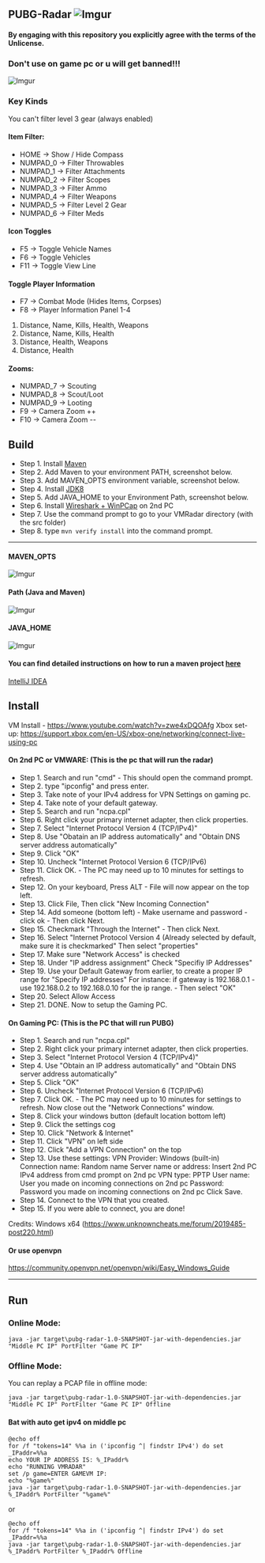 ## PUBG-Radar ![Imgur](https://i.imgur.com/n3JtN5d.png)

#### By engaging with this repository you explicitly agree with the terms of the Unlicense.
### Don't use on game pc or u will get banned!!!

![Imgur](https://i.imgur.com/2bCpNog.gif)

### Key Kinds
You can't filter level 3 gear (always enabled)

#### Item Filter:

* HOME -> Show / Hide Compass
* NUMPAD_0 -> Filter Throwables
* NUMPAD_1 -> Filter Attachments
* NUMPAD_2 -> Filter Scopes
* NUMPAD_3 -> Filter Ammo
* NUMPAD_4 -> Filter Weapons
* NUMPAD_5 -> Filter Level 2 Gear          
* NUMPAD_6 -> Filter Meds

#### Icon Toggles

* F5 -> Toggle Vehicle Names
* F6 -> Toggle Vehicles
* F11 -> Toggle View Line

#### Toggle Player Information

* F7 -> Combat Mode (Hides Items, Corpses)
* F8 -> Player Information Panel 1-4

1. Distance, Name, Kills, Health, Weapons
2. Distance, Name, Kills, Health
3. Distance, Health, Weapons
4. Distance, Health

#### Zooms:
* NUMPAD_7 -> Scouting
* NUMPAD_8 -> Scout/Loot
* NUMPAD_9 -> Looting
* F9 ->  Camera Zoom ++
* F10 -> Camera Zoom --

## Build

* Step 1. Install [Maven](https://maven.apache.org/install.html)
* Step 2. Add Maven to your environment PATH, screenshot below.
* Step 3. Add MAVEN_OPTS environment variable, screenshot below.
* Step 4. Install [JDK8](http://www.oracle.com/technetwork/java/javase/downloads/jdk8-downloads-2133151.html)
* Step 5. Add JAVA_HOME to your Environment Path, screenshot below.
* Step 6. Install [Wireshark + WinPCap](https://www.wireshark.org/) on 2nd PC
* Step 7. Use the command prompt to go to your VMRadar directory (with the src folder)
* Step 8. type `mvn verify install` into the command prompt.

----------------- 
#### MAVEN_OPTS
![Imgur](https://i.imgur.com/aWCdgUX.png)

#### Path (Java and Maven)
![Imgur](https://i.imgur.com/hSCYrCM.png)

#### JAVA_HOME
![Imgur](https://i.imgur.com/4zT1YNR.png)


#### You can find detailed instructions on how to run a maven project [here](https://maven.apache.org/run.html)

[IntelliJ IDEA](https://www.jetbrains.com/idea/?fromMenu)

## Install
VM Install - https://www.youtube.com/watch?v=zwe4xDQOAfg
Xbox set-up: https://support.xbox.com/en-US/xbox-one/networking/connect-live-using-pc

#### On 2nd PC or VMWARE: (This is the pc that will run the radar)
* Step 1. Search and run "cmd" - This should open the command prompt. 
* Step 2. type "ipconfig" and press enter.
* Step 3. Take note of your IPv4 address for VPN Settings on gaming pc. 
* Step 4. Take note of your default gateway. 
* Step 5. Search and run "ncpa.cpl"
* Step 6. Right click your primary internet adapter, then click properties.
* Step 7. Select "Internet Protocol Version 4 (TCP/IPv4)" 
* Step 8. Use "Obatain an IP address automatically" and "Obtain 
DNS server address automatically"
* Step 9. Click "OK"
* Step 10. Uncheck "Internet Protocol Version 6 (TCP/IPv6)
* Step 11. Click OK. - The PC may need up to 10 minutes for settings to refresh.
* Step 12. On your keyboard, Press ALT - File will now appear on the top left.
* Step 13. Click File, Then click "New Incoming Connection"
* Step 14. Add someone (bottom left) - Make username and password - click ok - Then click Next.
* Step 15. Checkmark "Through the Internet" - Then click Next.
* Step 16. Select "Internet Protocol Version 4 (Already selected by default, make sure it is checkmarked" Then select "properties"
* Step 17. Make sure "Network Access" is checked
* Step 18. Under "IP address assignment" Check "Specifiy IP Addresses" 
* Step 19. Use your Default Gateway from earlier, to create a proper IP range for "Specify IP addresses"
For instance: if gateway is 192.168.0.1 - use 192.168.0.2 to 192.168.0.10 for 
the ip range. - Then select "OK"
* Step 20. Select Allow Access
* Step 21. DONE. Now to setup the Gaming PC.

#### On Gaming PC: (This is the PC that will run PUBG)

* Step 1. Search and run "ncpa.cpl"
* Step 2. Right click your primary internet adapter, then click properties.
* Step 3. Select "Internet Protocol Version 4 (TCP/IPv4)" 
* Step 4. Use "Obtain an IP address automatically" and "Obtain DNS server address automatically"
* Step 5. Click "OK"
* Step 6. Uncheck "Internet Protocol Version 6 (TCP/IPv6)
* Step 7. Click OK. - The PC may need up to 10 minutes for settings to refresh. Now close out the "Network Connections" window.
* Step 8. Click your windows button (default location bottom left)
* Step 9. Click the settings cog
* Step 10. Click "Network & Internet"
* Step 11. Click "VPN" on left side
* Step 12. Click "Add a VPN Connection" on the top
* Step 13. Use these settings:
VPN Provider: Windows (built-in)
Connection name: Random name
Server name or address: Insert 2nd PC IPv4 address from cmd prompt on 2nd pc
VPN type: PPTP
User name: User you made on incoming connections on 2nd pc
Password: Password you made on incoming connections on 2nd pc
Click Save.
* Step 14. Connect to the VPN that you created.
* Step 15. If you were able to connect, you are done!

Credits: Windows x64 (https://www.unknowncheats.me/forum/2019485-post220.html)

#### Or use openvpn
https://community.openvpn.net/openvpn/wiki/Easy_Windows_Guide

----------------- 
## Run

### Online Mode:
`java -jar target\pubg-radar-1.0-SNAPSHOT-jar-with-dependencies.jar "Middle PC IP" PortFilter "Game PC IP"`

### Offline Mode:
You can replay a PCAP file in offline mode:

`java -jar target\pubg-radar-1.0-SNAPSHOT-jar-with-dependencies.jar "Middle PC IP" PortFilter "Game PC IP" Offline`

#### Bat with auto get ipv4 on middle pc
```
@echo off
for /f "tokens=14" %%a in ('ipconfig ^| findstr IPv4') do set _IPaddr=%%a
echo YOUR IP ADDRESS IS: %_IPaddr%
echo "RUNNING VMRADAR"
set /p game=ENTER GAMEVM IP:
echo "%game%"
java -jar target\pubg-radar-1.0-SNAPSHOT-jar-with-dependencies.jar %_IPaddr% PortFilter "%game%"
```
or 

```
@echo off
for /f "tokens=14" %%a in ('ipconfig ^| findstr IPv4') do set _IPaddr=%%a
java -jar target\pubg-radar-1.0-SNAPSHOT-jar-with-dependencies.jar %_IPaddr% PortFilter %_IPaddr% Offline

```
